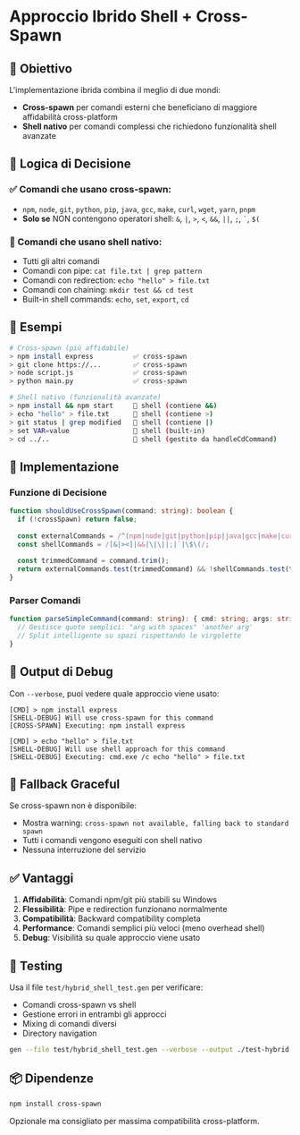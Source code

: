 # Approccio Ibrido Shell + Cross-Spawn

## 🎯 Obiettivo

L'implementazione ibrida combina il meglio di due mondi:
- **Cross-spawn** per comandi esterni che beneficiano di maggiore affidabilità cross-platform
- **Shell nativo** per comandi complessi che richiedono funzionalità shell avanzate

## 🔄 Logica di Decisione

### ✅ Comandi che usano **cross-spawn**:
- `npm`, `node`, `git`, `python`, `pip`, `java`, `gcc`, `make`, `curl`, `wget`, `yarn`, `pnpm`
- **Solo se** NON contengono operatori shell: `&`, `|`, `>`, `<`, `&&`, `||`, `;`, `` ` ``, `$(`

### 🐚 Comandi che usano **shell nativo**:
- Tutti gli altri comandi
- Comandi con pipe: `cat file.txt | grep pattern`
- Comandi con redirection: `echo "hello" > file.txt`
- Comandi con chaining: `mkdir test && cd test`
- Built-in shell commands: `echo`, `set`, `export`, `cd`

## 📝 Esempi

```bash
# Cross-spawn (più affidabile)
> npm install express          ✅ cross-spawn
> git clone https://...        ✅ cross-spawn  
> node script.js               ✅ cross-spawn
> python main.py               ✅ cross-spawn

# Shell nativo (funzionalità avanzate)
> npm install && npm start     🐚 shell (contiene &&)
> echo "hello" > file.txt      🐚 shell (contiene >)
> git status | grep modified   🐚 shell (contiene |)
> set VAR=value                🐚 shell (built-in)
> cd ../..                     🐚 shell (gestito da handleCdCommand)
```

## 🔧 Implementazione

### Funzione di Decisione
```typescript
function shouldUseCrossSpawn(command: string): boolean {
  if (!crossSpawn) return false;
  
  const externalCommands = /^(npm|node|git|python|pip|java|gcc|make|curl|wget|yarn|pnpm)\s/i;
  const shellCommands = /[&|><]|&&|\|\||;|`|\$\(/;
  
  const trimmedCommand = command.trim();
  return externalCommands.test(trimmedCommand) && !shellCommands.test(trimmedCommand);
}
```

### Parser Comandi
```typescript
function parseSimpleCommand(command: string): { cmd: string; args: string[] } | null {
  // Gestisce quote semplici: "arg with spaces" 'another arg'
  // Split intelligente su spazi rispettando le virgolette
}
```

## 🎨 Output di Debug

Con `--verbose`, puoi vedere quale approccio viene usato:

```
[CMD] > npm install express
[SHELL-DEBUG] Will use cross-spawn for this command
[CROSS-SPAWN] Executing: npm install express

[CMD] > echo "hello" > file.txt  
[SHELL-DEBUG] Will use shell approach for this command
[SHELL-DEBUG] Executing: cmd.exe /c echo "hello" > file.txt
```

## 🔀 Fallback Graceful

Se cross-spawn non è disponibile:
- Mostra warning: `cross-spawn not available, falling back to standard spawn`
- Tutti i comandi vengono eseguiti con shell nativo
- Nessuna interruzione del servizio

## ✅ Vantaggi

1. **Affidabilità**: Comandi npm/git più stabili su Windows
2. **Flessibilità**: Pipe e redirection funzionano normalmente  
3. **Compatibilità**: Backward compatibility completa
4. **Performance**: Comandi semplici più veloci (meno overhead shell)
5. **Debug**: Visibilità su quale approccio viene usato

## 🧪 Testing

Usa il file `test/hybrid_shell_test.gen` per verificare:
- Comandi cross-spawn vs shell
- Gestione errori in entrambi gli approcci
- Mixing di comandi diversi
- Directory navigation

```bash
gen --file test/hybrid_shell_test.gen --verbose --output ./test-hybrid
```

## 📦 Dipendenze

```bash
npm install cross-spawn
```

Opzionale ma consigliato per massima compatibilità cross-platform.